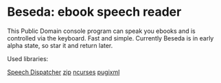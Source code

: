 # Beseda: ebook speech reader

This Public Domain console program can speak you ebooks and is controlled via the keyboard. Fast and simple.
Currently Beseda is in early alpha state, so star it and return later.


Used libraries:

[Speech Dispatcher](https://htmlpreview.github.io)
[zip](https://github.com/kuba--/zip)
[ncurses](https://invisible-island.net/ncurses/)
[pugixml](https://pugixml.org)

